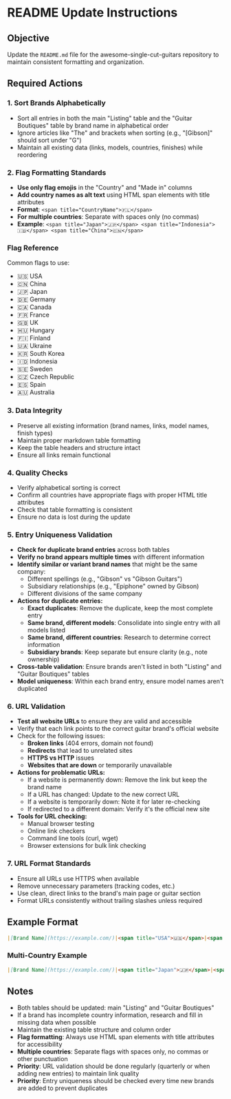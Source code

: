 # README Update Instructions

## Objective

Update the `README.md` file for the awesome-single-cut-guitars repository to maintain consistent formatting and organization.

## Required Actions

### 1. Sort Brands Alphabetically

- Sort all entries in both the main "Listing" table and the "Guitar Boutiques" table by brand name in alphabetical order
- Ignore articles like "The" and brackets when sorting (e.g., "[Gibson]" should sort under "G")
- Maintain all existing data (links, models, countries, finishes) while reordering

### 2. Flag Formatting Standards

- **Use only flag emojis** in the "Country" and "Made in" columns
- **Add country names as alt text** using HTML span elements with title attributes
- **Format**: `<span title="CountryName">🇫🇱</span>`
- **For multiple countries**: Separate with spaces only (no commas)
- **Example**: `<span title="Japan">🇯🇵</span> <span title="Indonesia">🇮🇩</span> <span title="China">🇨🇳</span>`

### Flag Reference

Common flags to use:

- 🇺🇸 USA
- 🇨🇳 China  
- 🇯🇵 Japan
- 🇩🇪 Germany
- 🇨🇦 Canada
- 🇫🇷 France
- 🇬🇧 UK
- 🇭🇺 Hungary
- 🇫🇮 Finland
- 🇺🇦 Ukraine
- 🇰🇷 South Korea
- 🇮🇩 Indonesia
- 🇸🇪 Sweden
- 🇨🇿 Czech Republic
- 🇪🇸 Spain
- 🇦🇺 Australia

### 3. Data Integrity

- Preserve all existing information (brand names, links, model names, finish types)
- Maintain proper markdown table formatting
- Keep the table headers and structure intact
- Ensure all links remain functional

### 4. Quality Checks

- Verify alphabetical sorting is correct
- Confirm all countries have appropriate flags with proper HTML title attributes
- Check that table formatting is consistent
- Ensure no data is lost during the update

### 5. Entry Uniqueness Validation

- **Check for duplicate brand entries** across both tables
- **Verify no brand appears multiple times** with different information
- **Identify similar or variant brand names** that might be the same company:
  - Different spellings (e.g., "Gibson" vs "Gibson Guitars")
  - Subsidiary relationships (e.g., "Epiphone" owned by Gibson)
  - Different divisions of the same company
- **Actions for duplicate entries:**
  - **Exact duplicates**: Remove the duplicate, keep the most complete entry
  - **Same brand, different models**: Consolidate into single entry with all models listed
  - **Same brand, different countries**: Research to determine correct information
  - **Subsidiary brands**: Keep separate but ensure clarity (e.g., note ownership)
- **Cross-table validation**: Ensure brands aren't listed in both "Listing" and "Guitar Boutiques" tables
- **Model uniqueness**: Within each brand entry, ensure model names aren't duplicated

### 6. URL Validation

- **Test all website URLs** to ensure they are valid and accessible
- Verify that each link points to the correct guitar brand's official website
- Check for the following issues:
  - **Broken links** (404 errors, domain not found)
  - **Redirects** that lead to unrelated sites
  - **HTTPS vs HTTP** issues
  - **Websites that are down** or temporarily unavailable
- **Actions for problematic URLs:**
  - If a website is permanently down: Remove the link but keep the brand name
  - If a URL has changed: Update to the new correct URL
  - If a website is temporarily down: Note it for later re-checking
  - If redirected to a different domain: Verify it's the official new site
- **Tools for URL checking:**
  - Manual browser testing
  - Online link checkers
  - Command line tools (curl, wget)
  - Browser extensions for bulk link checking

### 7. URL Format Standards

- Ensure all URLs use HTTPS when available
- Remove unnecessary parameters (tracking codes, etc.)
- Use clean, direct links to the brand's main page or guitar section
- Format URLs consistently without trailing slashes unless required

## Example Format

```markdown
|[Brand Name](https://example.com/)|<span title="USA">🇺🇸</span>|<span title="USA">🇺🇸</span>|Model Name|Finish Type|
```

### Multi-Country Example

```markdown
|[Brand Name](https://example.com/)|<span title="Japan">🇯🇵</span>|<span title="Japan">🇯🇵</span> <span title="China">🇨🇳</span>|Model Name|Finish Type|
```

## Notes

- Both tables should be updated: main "Listing" and "Guitar Boutiques"
- If a brand has incomplete country information, research and fill in missing data when possible
- Maintain the existing table structure and column order
- **Flag formatting**: Always use HTML span elements with title attributes for accessibility
- **Multiple countries**: Separate flags with spaces only, no commas or other punctuation
- **Priority**: URL validation should be done regularly (quarterly or when adding new entries) to maintain link quality
- **Priority**: Entry uniqueness should be checked every time new brands are added to prevent duplicates
